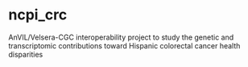# ncpi_crc
AnVIL/Velsera-CGC interoperability project to study the genetic and transcriptomic contributions toward Hispanic colorectal cancer health disparities
